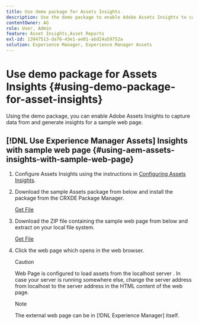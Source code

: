 ```yaml
---
title: Use demo package for Assets Insights
description: Use the demo package to enable Adobe Assets Insights to capture data from and generate insights for a web page.
contentOwner: AG
role: User, Admin
feature: Asset Insights,Asset Reports
exl-id: 13947513-da76-43e1-ae01-abd24a59752a
solution: Experience Manager, Experience Manager Assets
---
```

# Use demo package for Assets Insights {#using-demo-package-for-asset-insights}

Using the demo package, you can enable Adobe Assets Insights to capture data from and generate insights for a sample web page.

## [!DNL Use Experience Manager Assets] Insights with sample web page  {#using-aem-assets-insights-with-sample-web-page}

1. Configure Assets Insights using the instructions in [Configuring Assets Insights](configure-asset-insights.md).
1. Download the sample Assets package from below and install the package from the CRXDE Package Manager.

   [Get File](assets/insightsdemo.zip)

1. Download the ZIP file containing the sample web page from below and extract on your local file system.

   [Get File](assets/demosite.zip)

1. Click the web page which opens in the web browser.

   >[!CAUTION]
   >
   >Web Page is configured to load assets from the localhost server . In case your server is running somewhere else, change the server address from localhost to the server address in the HTML content of the web page.

   >[!NOTE]
   >
   >The external web page can be in [!DNL Experience Manager] itself.
